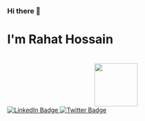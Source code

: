 ### Hi there 👋 <h1>I'm Rahat Hossain<h1/>

<div id="header" align="center">
  <img src="https://media.giphy.com/media/v1.Y2lkPTc5MGI3NjExaDZlNHBrdmdkZXkycHJrYjJ4dHJsb2llNWx3MWtrY3c0bjh5YTR1ZCZlcD12MV9pbnRlcm5hbF9naWZfYnlfaWQmY3Q9cw/M9gbBd9nbDrOTu1Mqx/giphy.gif" width="100">
</div>

<div id="badges">
  <a href="https://www.linkedin.com/in/md-rahat-0bbb92272">
    <img src="https://img.shields.io/badge/LinkedIn-blue?style=for-the-badge&logo=linkedin&logoColor=white" alt="LinkedIn Badge"/>
  </a>
  <a href="your-twitter-URL">
    <img src="https://img.shields.io/badge/Twitter-blue?style=for-the-badge&logo=twitter&logoColor=white" alt="Twitter Badge"/>
  </a>
</div>

<!--
**rahathossain99/rahathossain99** is a ✨ _special_ ✨ repository because its `README.md` (this file) appears on your GitHub profile.

Here are some ideas to get you started:

- 🔭 I’m currently working on ...
- 🌱 I’m currently learning ...
- 👯 I’m looking to collaborate on ...
- 🤔 I’m looking for help with ...
- 💬 Ask me about ...
- 📫 How to reach me: ...
- 😄 Pronouns: ...
- ⚡ Fun fact: ...
-->
